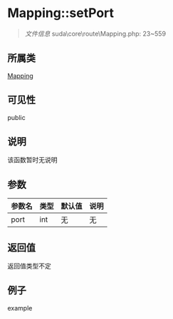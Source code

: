 # Mapping::setPort

> *文件信息* suda\core\route\Mapping.php: 23~559
## 所属类 

[Mapping](../Mapping.md)

## 可见性

  public  
## 说明

该函数暂时无说明

## 参数

| 参数名 | 类型 | 默认值 | 说明 |
|--------|-----|-------|-------|
| port |  int | 无 | 无 |

## 返回值
返回值类型不定

## 例子

example
